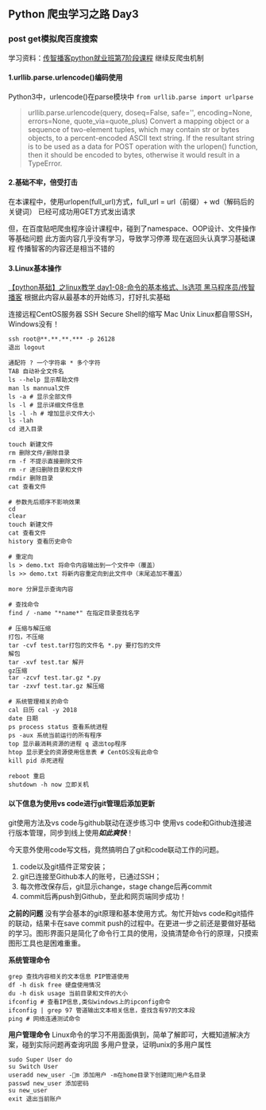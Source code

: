 ## Python 爬虫学习之路 Day3
### post get模拟爬百度搜索
学习资料：[传智播客python就业班第7阶段课程](https://www.youtube.com/watch?v=s0MwZMSel8k&list=PLC664nq_h8b81Eh0jERXmtKk_CWntvUnB&index=7)
继续反爬虫机制

#### 1.urllib.parse.urlencode()编码使用
Python3中，urlencode()在parse模块中
```from urllib.parse import urlparse```

> urllib.parse.urlencode(query, doseq=False, safe='', encoding=None, errors=None, quote_via=quote_plus)
> Convert a mapping object or a sequence of two-element tuples, which may contain str or bytes objects, to a percent-encoded ASCII text string. If the resultant string is to be used as a data for POST operation with the urlopen() function, then it should be encoded to bytes, otherwise it would result in a TypeError.

#### 2.基础不牢，倍受打击
在本课程中，使用urlopen(full_url)方式，full_url = url（前缀）+ wd（解码后的关键词）
已经可成功用GET方式发出请求

但，在百度贴吧爬虫程序设计课程中，碰到了namespace、OOP设计、文件操作等基础问题
此方面内容几乎没有学习，导致学习停滞
现在返回头认真学习基础课程
传播智客的内容还是相当不错的

#### 3.Linux基本操作
[【python基础】之linux教学 day1-08-命令的基本格式、ls选项 黑马程序员/传智播客](https://www.youtube.com/watch?v=LKk_Rtjyh2A&index=8&list=PLNTlJhYDV6sNBSVrIiA_QfIQwk4sPVsBj)
根据此内容从最基本的开始练习，打好扎实基础

连接远程CentOS服务器
SSH Secure Shell的缩写
Mac Unix Linux都自带SSH，Windows没有！
```
ssh root@**.**.**.*** -p 26128
退出 logout
```

```
通配符 ? 一个字符串 * 多个字符
TAB 自动补全文件名
ls --help 显示帮助文件
man ls mannual文件
ls -a # 显示全部文件
ls -l # 显示详细文件信息
ls -l -h # 增加显示文件大小
ls -lah
cd 进入目录

touch 新建文件
rm 删除文件/删除目录
rm -f 不提示直接删除文件
rm -r 递归删除目录和文件
rmdir 删除目录
cat 查看文件

# 参数先后顺序不影响效果
cd
clear
touch 新建文件
cat 查看文件
history 查看历史命令

# 重定向
ls > demo.txt 将命令内容输出到一个文件中（覆盖）
ls >> demo.txt 将新内容重定向到此文件中（末尾追加不覆盖）

more 分屏显示查询内容

# 查找命令
find / -name "*name*" 在指定目录查找名字

# 压缩与解压缩
打包，不压缩
tar -cvf test.tar打包的文件名 *.py 要打包的文件
解包
tar -xvf test.tar 解开
gz压缩
tar -zcvf test.tar.gz *.py
tar -zxvf test.tar.gz 解压缩

# 系统管理相关的命令
cal 日历 cal -y 2018
date 日期
ps process status 查看系统进程
ps -aux 系统当前运行的所有程序
top 显示最消耗资源的进程 q 退出top程序
htop 显示更全的资源使用信息表 # CentOS没有此命令
kill pid 杀死进程

reboot 重启
shutdown -h now 立即关机

```

#### 以下信息为使用vs code进行git管理后添加更新
git使用方法及vs code与github联动在逐步练习中
使用vs code和Github连接进行版本管理，同步到线上使用***如此爽快***！

今天意外使用code写文档，竟然搞明白了git和code联动工作的问题。
1. code以及git插件正常安装；
2. git已连接至Github本人的账号，已通过SSH；
3. 每次修改保存后，git显示change，stage change后再commit
4. commit后再push到Github，至此和网页端同步成功！

**之前的问题**
没有学会基本的git原理和基本使用方式。匆忙开始vs code和git插件的联动，结果卡在save commit push的过程中。在更进一步之前还是要做好基础的学习。图形界面只是简化了命令行工具的使用，没搞清楚命令行的原理，只摸索图形工具也是困难重重。

**系统管理命令**
```
grep 查找内容相关的文本信息 PIP管道使用
df -h disk free 硬盘使用情况
du -h disk usage 当前目录和文件的大小
ifconfig # 查看IP信息,类似windows上的ipconfig命令
ifconfig | grep 97 管道输出文本相关信息，查找含有97的文本段
ping # 网络连通测试命令
```
**用户管理命令**
Linux命令的学习不用面面俱到，简单了解即可，大概知道解决方案，碰到实际问题再查询巩固
多用户登录，证明unix的多用户属性
```
sudo Super User do
su Switch User
useradd new_user -m 添加用户 -m在home目录下创建同用户名目录
passwd new_user 添加密码
su new_user
exit 退出当前账户
```